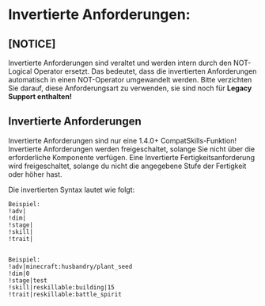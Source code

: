 # Invertierte Anforderungen:

## [NOTICE]

Invertierte Anforderungen sind veraltet und werden intern durch den NOT-Logical Operator ersetzt. Das bedeutet, dass die invertierten Anforderungen automatisch in einen NOT-Operator umgewandelt werden. Bitte verzichten Sie darauf, diese Anforderungsart zu verwenden, sie sind noch für **Legacy Support enthalten!**

## Invertierte Anforderungen

Invertierte Anforderungen sind nur eine 1.4.0+ CompatSkills-Funktion! Invertierte Anforderungen werden freigeschaltet, solange Sie nicht über die erforderliche Komponente verfügen. Eine Invertierte Fertigkeitsanforderung wird freigeschaltet, solange du nicht die angegebene Stufe der Fertigkeit oder höher hast.

Die invertierten Syntax lautet wie folgt:

    Beispiel:
    !adv|
    !dim|
    !stage|
    !skill|
    !trait|
    
    
    Beispiel:
    !adv|minecraft:husbandry/plant_seed
    !dim|0
    !stage|test
    !skill|reskillable:building|15
    !trait|reskillable:battle_spirit